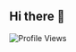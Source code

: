 ## Hi there 👋
![Profile Views](https://komarev.com/ghpvc/?username=codewithjiro&label=👀%20Profile%20Hits&color=00ff99&style=for-the-badge)

<!--
**codewithjiro/codewithjiro** is a ✨ _special_ ✨ repository because its `README.md` (this file) appears on your GitHub profile.

Here are some ideas to get you started:

- 🔭 I’m currently working on ...
- 🌱 I’m currently learning ...
- 👯 I’m looking to collaborate on ...
- 🤔 I’m looking for help with ...
- 💬 Ask me about ...
- 📫 How to reach me: ...
- 😄 Pronouns: ...
- ⚡ Fun fact: ...
-->
